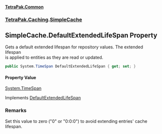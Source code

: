 #### [TetraPak.Common](index.md 'index')
### [TetraPak.Caching](TetraPak_Caching.md 'TetraPak.Caching').[SimpleCache](TetraPak_Caching_SimpleCache.md 'TetraPak.Caching.SimpleCache')
## SimpleCache.DefaultExtendedLifeSpan Property
Gets a default extended lifespan for repository values. The extended lifespan  
is applied to entities as they are read or updated.  
```csharp
public System.TimeSpan DefaultExtendedLifeSpan { get; set; }
```
#### Property Value
[System.TimeSpan](https://docs.microsoft.com/en-us/dotnet/api/System.TimeSpan 'System.TimeSpan')

Implements [DefaultExtendedLifeSpan](TetraPak_Caching_ITimeLimitedRepositories_DefaultExtendedLifeSpan.md 'TetraPak.Caching.ITimeLimitedRepositories.DefaultExtendedLifeSpan')  
### Remarks
Set this value to zero ("0" or "0:0:0") to avoid extending entries' cache lifespan.  
